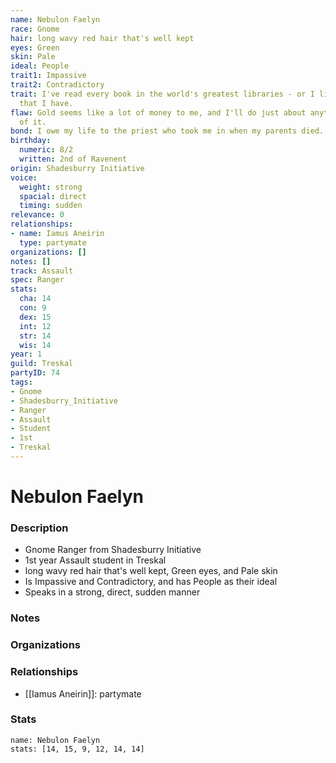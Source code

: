 ```yaml
---
name: Nebulon Faelyn
race: Gnome
hair: long wavy red hair that's well kept
eyes: Green
skin: Pale
ideal: People
trait1: Impassive
trait2: Contradictory
trait: I've read every book in the world's greatest libraries - or I like to boast
  that I have.
flaw: Gold seems like a lot of money to me, and I'll do just about anything for more
  of it.
bond: I owe my life to the priest who took me in when my parents died.
birthday:
  numeric: 8/2
  written: 2nd of Ravenent
origin: Shadesburry Initiative
voice:
  weight: strong
  spacial: direct
  timing: sudden
relevance: 0
relationships:
- name: Iamus Aneirin
  type: partymate
organizations: []
notes: []
track: Assault
spec: Ranger
stats:
  cha: 14
  con: 9
  dex: 15
  int: 12
  str: 14
  wis: 14
year: 1
guild: Treskal
partyID: 74
tags:
- Gnome
- Shadesburry_Initiative
- Ranger
- Assault
- Student
- 1st
- Treskal
---
```

# Nebulon Faelyn
### Description
- Gnome Ranger from Shadesburry Initiative
- 1st year Assault student in Treskal
- long wavy red hair that's well kept, Green eyes, and Pale skin
- Is Impassive and Contradictory, and has People as their ideal
- Speaks in a strong, direct, sudden manner

### Notes

### Organizations

### Relationships
- [[Iamus Aneirin]]: partymate

### Stats
```statblock
name: Nebulon Faelyn
stats: [14, 15, 9, 12, 14, 14]
```